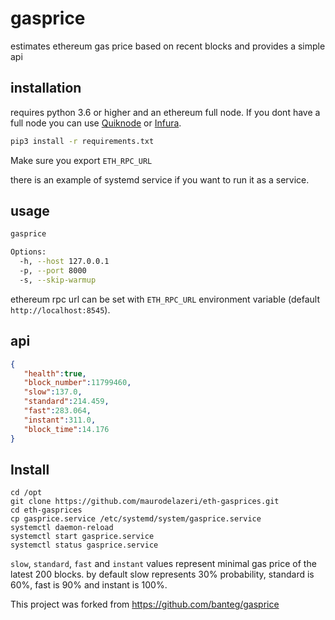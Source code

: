 # gasprice

estimates ethereum gas price based on recent blocks and provides a simple api

## installation

requires python 3.6 or higher and an ethereum full node. If you dont have a full node you can use [Quiknode](https://www.quiknode.io/) or [Infura](https://infura.io/).

```bash
pip3 install -r requirements.txt
```

Make sure you export `ETH_RPC_URL` 

there is an example of systemd service if you want to run it as a service.

## usage

```bash
gasprice

Options:
  -h, --host 127.0.0.1
  -p, --port 8000
  -s, --skip-warmup
```

ethereum rpc url can be set with `ETH_RPC_URL` environment variable (default `http://localhost:8545`).

## api

```json
{
   "health":true,
   "block_number":11799460,
   "slow":137.0,
   "standard":214.459,
   "fast":283.064,
   "instant":311.0,
   "block_time":14.176
}
```


## Install

```
cd /opt
git clone https://github.com/maurodelazeri/eth-gasprices.git
cd eth-gasprices
cp gasprice.service /etc/systemd/system/gasprice.service
systemctl daemon-reload
systemctl start gasprice.service
systemctl status gasprice.service
```

`slow`, `standard`, `fast` and `instant` values represent minimal gas price of the latest 200 blocks. by default slow represents 30% probability, standard is 60%, fast is 90% and instant is 100%.

This project was forked from https://github.com/banteg/gasprice
